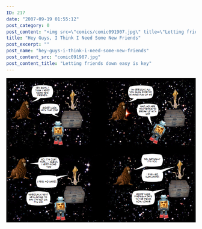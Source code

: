 ```yaml
---
ID: 217
date: "2007-09-19 01:55:12"
post_category: 0
post_content: "<img src=\"comics/comic091907.jpg\" title=\"Letting friends down easy is key\" />"
title: "Hey Guys, I Think I Need Some New Friends"
post_excerpt: ""
post_name: "hey-guys-i-think-i-need-some-new-friends"
post_content_src: "comic091907.jpg"
post_content_title: "Letting friends down easy is key"
---
```



[![Letting friends down easy is key](/comics-hi-res/comic091907.jpg)](/comics-hi-res/comic091907.jpg "Letting friends down easy is key")
